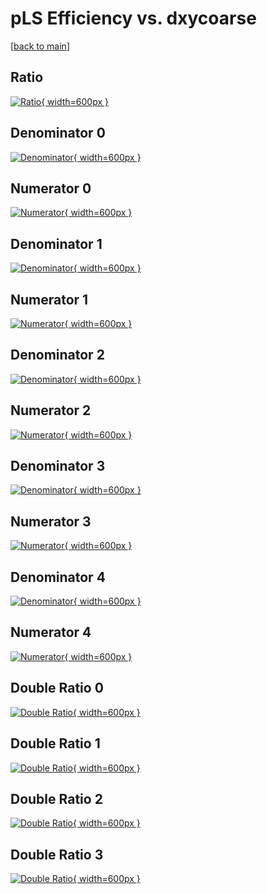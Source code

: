 # pLS Efficiency vs. dxycoarse

[[back to main](./)]



## Ratio

[![Ratio](../mtv/var/pLS_base_13_-1_eff_dxycoarse.png){ width=600px }](../mtv/var/pLS_base_13_-1_eff_dxycoarse.pdf)

## Denominator 0

[![Denominator](../mtv/den/pLS_base_13_-1_eff_dxycoarse_den0.png){ width=600px }](../mtv/den/pLS_base_13_-1_eff_dxycoarse_den0.pdf)

## Numerator 0

[![Numerator](../mtv/num/pLS_base_13_-1_eff_dxycoarse_num0.png){ width=600px }](../mtv/num/pLS_base_13_-1_eff_dxycoarse_num0.pdf)

## Denominator 1

[![Denominator](../mtv/den/pLS_base_13_-1_eff_dxycoarse_den1.png){ width=600px }](../mtv/den/pLS_base_13_-1_eff_dxycoarse_den1.pdf)

## Numerator 1

[![Numerator](../mtv/num/pLS_base_13_-1_eff_dxycoarse_num1.png){ width=600px }](../mtv/num/pLS_base_13_-1_eff_dxycoarse_num1.pdf)

## Denominator 2

[![Denominator](../mtv/den/pLS_base_13_-1_eff_dxycoarse_den2.png){ width=600px }](../mtv/den/pLS_base_13_-1_eff_dxycoarse_den2.pdf)

## Numerator 2

[![Numerator](../mtv/num/pLS_base_13_-1_eff_dxycoarse_num2.png){ width=600px }](../mtv/num/pLS_base_13_-1_eff_dxycoarse_num2.pdf)

## Denominator 3

[![Denominator](../mtv/den/pLS_base_13_-1_eff_dxycoarse_den3.png){ width=600px }](../mtv/den/pLS_base_13_-1_eff_dxycoarse_den3.pdf)

## Numerator 3

[![Numerator](../mtv/num/pLS_base_13_-1_eff_dxycoarse_num3.png){ width=600px }](../mtv/num/pLS_base_13_-1_eff_dxycoarse_num3.pdf)

## Denominator 4

[![Denominator](../mtv/den/pLS_base_13_-1_eff_dxycoarse_den4.png){ width=600px }](../mtv/den/pLS_base_13_-1_eff_dxycoarse_den4.pdf)

## Numerator 4

[![Numerator](../mtv/num/pLS_base_13_-1_eff_dxycoarse_num4.png){ width=600px }](../mtv/num/pLS_base_13_-1_eff_dxycoarse_num4.pdf)

## Double Ratio 0

[![Double Ratio](../mtv/ratio/pLS_base_13_-1_eff_dxycoarse_ratio0.png){ width=600px }](../mtv/ratio/pLS_base_13_-1_eff_dxycoarse_ratio0.pdf)

## Double Ratio 1

[![Double Ratio](../mtv/ratio/pLS_base_13_-1_eff_dxycoarse_ratio1.png){ width=600px }](../mtv/ratio/pLS_base_13_-1_eff_dxycoarse_ratio1.pdf)

## Double Ratio 2

[![Double Ratio](../mtv/ratio/pLS_base_13_-1_eff_dxycoarse_ratio2.png){ width=600px }](../mtv/ratio/pLS_base_13_-1_eff_dxycoarse_ratio2.pdf)

## Double Ratio 3

[![Double Ratio](../mtv/ratio/pLS_base_13_-1_eff_dxycoarse_ratio3.png){ width=600px }](../mtv/ratio/pLS_base_13_-1_eff_dxycoarse_ratio3.pdf)

